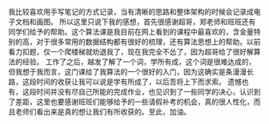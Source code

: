 我比较喜欢用手写笔记的方式记录，当有清晰的思路和整体架构的时候会记录成电子文档和画图。
所以这里只说下我的感想，首先很感谢超哥，郑老师和班班还有同学们给予的帮助。这个算法课是我目前在网上看到的课程中最喜欢的，含金量特别的高，对于很多常用的数据结构都有很好的梳理，还有算法思想上的帮助。以前看力扣题，仅一个爬楼梯就劝退我了，现在我完全不怂了，因为超哥给了很好解算法的经验。
工作了之后，越发了解了一个词，学所有成，这个词是很难达成的，但我想于我而言，这门课给了我算法的一个很好的入门，因为这确实是条漫漫长路，这段时间的收获让我可以说是学有所成了，以后吾将上下而求索。
遗憾也有，这段时间并没有尽自己所能的完成作业，也见识到了一些同学的决心，认识到了差距，这里也要感谢班班们能够给予的一些请假补考的机会，真的很人性化，而且老师们看出来是真的想让我们有所收获的。至此，加油。

